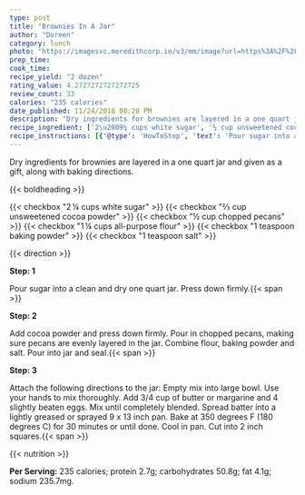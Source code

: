 ```yaml
---
type: post
title: "Brownies In A Jar"
author: "Doreen"
category: lunch
photo: "https://imagesvc.meredithcorp.io/v3/mm/image?url=https%3A%2F%2Fimages.media-allrecipes.com%2Fuserphotos%2F26868.jpg"
prep_time: 
cook_time: 
recipe_yield: "2 dozen"
rating_value: 4.2727272727272725
review_count: 33
calories: "235 calories"
date_published: 11/24/2018 08:20 PM
description: "Dry ingredients for brownies are layered in a one quart jar and given as a gift, along with baking directions."
recipe_ingredient: ['2\u2009¼ cups white sugar', '⅔ cup unsweetened cocoa powder', '½ cup chopped pecans', '1\u2009¼ cups all-purpose flour', '1 teaspoon baking powder', '1 teaspoon salt']
recipe_instructions: [{'@type': 'HowToStep', 'text': 'Pour sugar into a clean and dry one quart jar.  Press down firmly.\n'}, {'@type': 'HowToStep', 'text': 'Add cocoa powder and press down firmly.  Pour in chopped pecans, making sure pecans are evenly layered in the jar.  Combine flour, baking powder and salt.  Pour into jar and seal.\n'}, {'@type': 'HowToStep', 'text': 'Attach the following directions to the jar:  Empty mix into large bowl.  Use your hands to mix thoroughly.  Add 3/4 cup of butter or margarine and 4 slightly beaten eggs.  Mix until completely blended.  Spread batter into a lightly greased or sprayed 9 x 13 inch pan.  Bake at 350 degrees F (180 degrees C) for 30 minutes or until done.  Cool in pan.  Cut into 2 inch squares.\n'}]
---
```


Dry ingredients for brownies are layered in a one quart jar and given as a gift, along with baking directions. 

{{< boldheading >}}

{{< checkbox "2 ¼ cups white sugar" >}}
{{< checkbox "⅔ cup unsweetened cocoa powder" >}}
{{< checkbox "½ cup chopped pecans" >}}
{{< checkbox "1 ¼ cups all-purpose flour" >}}
{{< checkbox "1 teaspoon baking powder" >}}
{{< checkbox "1 teaspoon salt" >}}


{{< direction >}}

**Step: 1**

Pour sugar into a clean and dry one quart jar.  Press down firmly.{{< span >}}

**Step: 2**

Add cocoa powder and press down firmly.  Pour in chopped pecans, making sure pecans are evenly layered in the jar.  Combine flour, baking powder and salt.  Pour into jar and seal.{{< span >}}

**Step: 3**

Attach the following directions to the jar:  Empty mix into large bowl.  Use your hands to mix thoroughly.  Add 3/4 cup of butter or margarine and 4 slightly beaten eggs.  Mix until completely blended.  Spread batter into a lightly greased or sprayed 9 x 13 inch pan.  Bake at 350 degrees F (180 degrees C) for 30 minutes or until done.  Cool in pan.  Cut into 2 inch squares.{{< span >}}

{{< nutrition >}}

**Per Serving:** 235 calories; protein 2.7g; carbohydrates 50.8g; fat 4.1g; sodium 235.7mg.